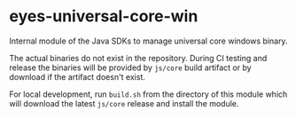 # eyes-universal-core-win
Internal module of the Java SDKs to manage universal core windows binary.

The actual binaries do not exist in the repository. During CI testing and release the binaries will be provided by 
`js/core` build artifact or by download if the artifact doesn't exist.

For local development, run `build.sh` from the directory of this module
which will download the latest `js/core` release and install the module.